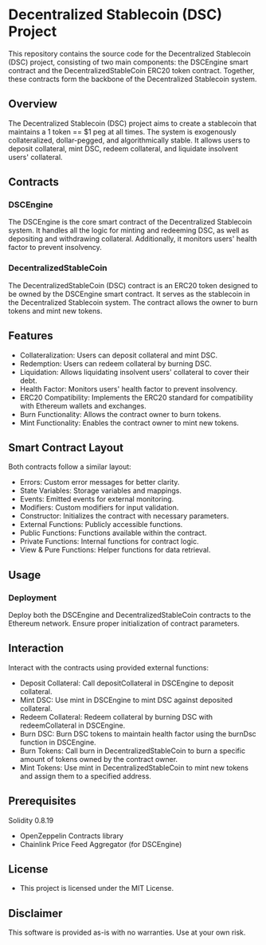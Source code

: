 # Decentralized Stablecoin (DSC) Project

This repository contains the source code for the Decentralized Stablecoin (DSC) project, consisting of two main components: the DSCEngine smart contract and the DecentralizedStableCoin ERC20 token contract. Together, these contracts form the backbone of the Decentralized Stablecoin system.

## Overview

The Decentralized Stablecoin (DSC) project aims to create a stablecoin that maintains a 1 token == $1 peg at all times. The system is exogenously collateralized, dollar-pegged, and algorithmically stable. It allows users to deposit collateral, mint DSC, redeem collateral, and liquidate insolvent users' collateral.

## Contracts

### DSCEngine

The DSCEngine is the core smart contract of the Decentralized Stablecoin system. It handles all the logic for minting and redeeming DSC, as well as depositing and withdrawing collateral. Additionally, it monitors users' health factor to prevent insolvency.

### DecentralizedStableCoin

The DecentralizedStableCoin (DSC) contract is an ERC20 token designed to be owned by the DSCEngine smart contract. It serves as the stablecoin in the Decentralized Stablecoin system. The contract allows the owner to burn tokens and mint new tokens.

## Features

- Collateralization: Users can deposit collateral and mint DSC.
- Redemption: Users can redeem collateral by burning DSC.
- Liquidation: Allows liquidating insolvent users' collateral to cover their debt.
- Health Factor: Monitors users' health factor to prevent insolvency.
- ERC20 Compatibility: Implements the ERC20 standard for compatibility with Ethereum wallets and exchanges.
- Burn Functionality: Allows the contract owner to burn tokens.
- Mint Functionality: Enables the contract owner to mint new tokens.

## Smart Contract Layout

Both contracts follow a similar layout:

- Errors: Custom error messages for better clarity.
- State Variables: Storage variables and mappings.
- Events: Emitted events for external monitoring.
- Modifiers: Custom modifiers for input validation.
- Constructor: Initializes the contract with necessary parameters.
- External Functions: Publicly accessible functions.
- Public Functions: Functions available within the contract.
- Private Functions: Internal functions for contract logic.
- View & Pure Functions: Helper functions for data retrieval.

## Usage

### Deployment

Deploy both the DSCEngine and DecentralizedStableCoin contracts to the Ethereum network. Ensure proper initialization of contract parameters.

## Interaction

Interact with the contracts using provided external functions:

- Deposit Collateral: Call depositCollateral in DSCEngine to deposit collateral.
- Mint DSC: Use mint in DSCEngine to mint DSC against deposited collateral.
- Redeem Collateral: Redeem collateral by burning DSC with redeemCollateral in DSCEngine.
- Burn DSC: Burn DSC tokens to maintain health factor using the burnDsc function in DSCEngine.
- Burn Tokens: Call burn in DecentralizedStableCoin to burn a specific amount of tokens owned by the contract owner.
- Mint Tokens: Use mint in DecentralizedStableCoin to mint new tokens and assign them to a specified address.

## Prerequisites

Solidity 0.8.19

- OpenZeppelin Contracts library
- Chainlink Price Feed Aggregator (for DSCEngine)

## License

- This project is licensed under the MIT License.

## Disclaimer

This software is provided as-is with no warranties. Use at your own risk.

